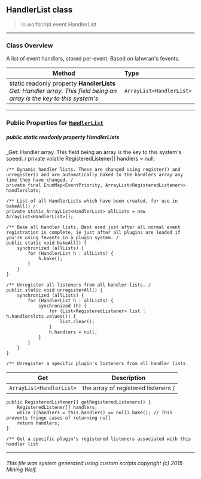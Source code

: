 ## HandlerList __class__

>io.wolfscript.event.HandlerList

---

### Class Overview

A list of event handlers, stored per-event. Based on lahwran's fevents.

Method | Type   
--- | :--- 
static readonly property __HandlerLists__ <br> _Get: Handler array. This field being an array is the key to this system's_ | `ArrayList<HandlerList>`



---


### Public Properties for [`HandlerList`](HandlerList.md)

##### <a id='handlerlists'></a>public static readonly property __HandlerLists__

_Get: Handler array. This field being an array is the key to this system's speed. /
    private volatile RegisteredListener[] handlers = null;

    /** Dynamic handler lists. These are changed using register() and unregister() and are automatically baked to the handlers array any time they have changed. /
    private final EnumMap<EventPriority, ArrayList<RegisteredListener>> handlerslots;

    /** List of all HandlerLists which have been created, for use in bakeAll() /
    private static ArrayList<HandlerList> allLists = new ArrayList<HandlerList>();

    /** Bake all handler lists. Best used just after all normal event registration is complete, ie just after all plugins are loaded if you're using fevents in a plugin system. /
    public static void bakeAll() {
        synchronized (allLists) {
            for (HandlerList h : allLists) {
                h.bake();
            }
        }
    }

    /** Unregister all listeners from all handler lists. /
    public static void unregisterAll() {
        synchronized (allLists) {
            for (HandlerList h : allLists) {
                synchronized (h) {
                    for (List<RegisteredListener> list : h.handlerslots.values()) {
                        list.clear();
                    }
                    h.handlers = null;
                }
            }
        }
    }

    /** Unregister a specific plugin's listeners from all handler lists._

Get | Description
--- | --- 
`ArrayList<HandlerList>` | the array of registered listeners /
    public RegisteredListener[] getRegisteredListeners() {
        RegisteredListener[] handlers;
        while ((handlers = this.handlers) == null) bake(); // This prevents fringe cases of returning null
        return handlers;
    }

    /** Get a specific plugin's registered listeners associated with this handler list



---


###### This file was system generated using custom scripts copyright (c) 2015 Mining Wolf.
	


